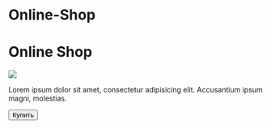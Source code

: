 # Online-Shop
<!doctype html>
<html lang="ru">
<head>
    <meta charset="UTF-8">
    <meta name="viewport"
          content="width=device-width, user-scalable=no, initial-scale=1.0, maximum-scale=1.0, minimum-scale=1.0">
    <meta http-equiv="X-UA-Compatible" content="ie=edge">
    <title>Shop</title>
</head>
<body>
    <div id="main">
        <h1>Online Shop</h1>
        <img src="https://pngimg.com/uploads/zipper/zipper_PNG35.png">
        <p>Lorem ipsum dolor sit amet, consectetur adipisicing elit. Accusantium ipsum magni, molestias.<p>
        <button id="buy">Купить</button>
    </div>
</body>
</html>
